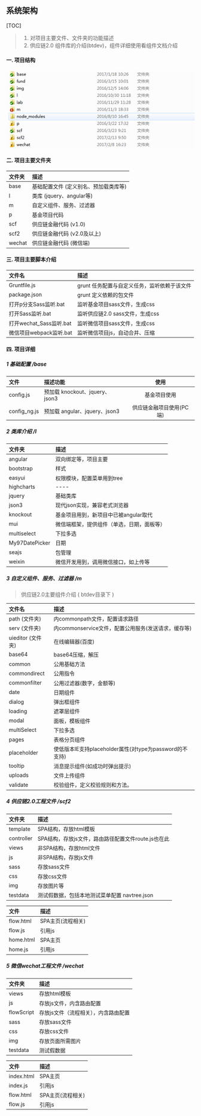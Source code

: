 <link rel="stylesheet" href="http://yandex.st/highlightjs/8.0/styles/github.min.css">
<script src="http://yandex.st/highlightjs/8.0/highlight.min.js"></script>
<script>hljs.initHighlightingOnLoad();</script>


## 系统架构
[TOC]
>1. 对项目主要文件、文件夹的功能描述
>2. 供应链2.0 组件库的介绍(btdev)，组件详细使用看组件文档介绍
#### 一. 项目结构
![](jg1.png)  


#### 二. 项目主要文件夹
|文件夹     |描述                       |
|:-|:-|
|base       |基础配置文件 (定义别名、预加载类库等)|
|l          |类库 (jquery、angular等)   |
|m          |自定义组件、服务、过滤器   |
|p          |基金项目代码                   |
|scf        |供应链金融代码 (v1.0)          |
|scf2       |供应链金融代码 (v2.0及以上)    |
|wechat     |供应链金融代码 (微信端)        |

#### 三. 项目主要脚本介绍
|文件名     |描述                       |
|:-|:-|
|Gruntfile.js               |grunt 任务配置与自定义任务，监听依赖于该文件|
|package.json               |grunt 定义依赖的包文件     |
|打开p分支Sass监听.bat      |监听基金项目sass文件，生成css |
|打开Sass监听.bat           |监听供应链2.0 sass文件，生成css |
|打开wechat_Sass监听.bat    |监听微信项目sass文件，生成css   |
|微信项目webpack监听.bat    |监听微信项目js，自动合并、压缩  |


#### 四. 项目详细
##### 1 基础配置 /base
|文件            |描述功能                          | 使用
|:-|:-|:-:|
|config.js       |预加载 knockout、jquery、json3    |基金项目使用
|config_ng.js    |预加载 angular、jquery、json3     |供应链金融项目使用(PC端)


##### 2 类库介绍 /l
<!-- ![](l.png)   -->

|文件夹        |描述                         |
|:-|:-|
|angular       |双向绑定等，项目主要                |
|bootstrap     |样式                            |
|easyui        |权限模块，配置菜单用到tree      |
|highcharts    |----                   |
|jquery        |基础类库        |
|json3         |现代json实现，兼容老式浏览器    |
|knockout      |基金项目用到，新项目中已被angular取代     |
|mui           |微信端框架，提供组件（单选，日期，面板等）|
|multiselect   |下拉多选               |
|My97DatePicker|日期               |
|seajs         |包管理               |
|weixin        |微信开发用到，调用微信接口，如上传等       |


##### 3 自定义组件、服务、过滤器   /m

> 供应链2.0主要组件介绍 ( btdev目录下 )
<!-- ![](btdev.png)   -->

|文件名        |描述                         |
|:-|:-|
|path (文件夹)           |内commonpath文件，配置请求路径   |
|serv (文件夹)           |内commonservice文件，配置公用服务(发送请求，缓存等)|
|uieditor (文件夹)       |在线编辑器(百度)               |
|base64         |base64压缩，解压            |
|common         |公用基础方法        |
|commondirect   |公用指令    |
|commonfilter   |公用过滤器(数字，金额等)    |
|date           |日期组件   |
|dialog         |弹出框组件  
|loading        |遮罩层组件  
|modal          |面板，模板组件  
|multiSelect    |下拉多选               |
|pages          |表格分页组件             |
|placeholder    |使低版本IE支持placeholder属性(对type为password的不支持)|
|tooltip        |消息提示组件(如成功时弹出提示)       |
|uploads        |文件上传组件    
|validate       |校验组件，定义校验规则和方法。    


##### 4 供应链2.0工程文件 /scf2
|文件夹        |描述                         |
|:-|:-|
|template      |SPA结构，存放html模板  |
|controller    |SPA结构，存放js文件，路由路径配置文件route.js也在此|
|views         |非SPA结构，存放html文件   |
|js            |非SPA结构，存放js文件  |
|sass          |存放sass文件           |
|css           |存放css文件            |
|img           |存放图片等             |
|testdata      |测试假数据，包括本地测试菜单配置 navtree.json|

|文件           |描述   |
|:-|:-|
|flow.html      |SPA主页(流程相关)
|flow.js        |引用js  
|home.html      |SPA主页            |
|home.js        |引用js             |




##### 5 微信wechat工程文件 /wechat
|文件夹        |描述                         |
|:-|:-|
|views         |存放html模板  |
|js            |存放js文件，内含路由配置|
|flowScript    |存放js文件（流程相关），内含路由配置|
|sass          |存放sass文件           |
|css           |存放css文件            |
|img           |存放页面所需图片       |
|testdata      |测试假数据             |

|文件           |描述   |
|:-|:-|
|index.html     |SPA主页            |
|index.js       |引用js             |
|flow.html      |SPA主页(流程相关)  |
|flow.js        |引用js             |




